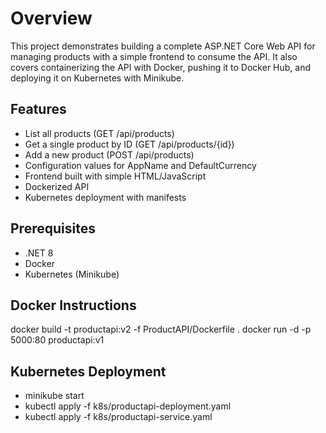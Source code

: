 # Overview
This project demonstrates building a complete ASP.NET Core Web API for managing products with a simple frontend to consume the API. 
It also covers containerizing the API with Docker, pushing it to Docker Hub, and deploying it on Kubernetes with Minikube.

## Features
* List all products (GET /api/products)
* Get a single product by ID (GET /api/products/{id})
* Add a new product (POST /api/products)
* Configuration values for AppName and DefaultCurrency
* Frontend built with simple HTML/JavaScript
* Dockerized API
* Kubernetes deployment with manifests

## Prerequisites
* .NET 8
* Docker
* Kubernetes (Minikube)

## Docker Instructions
docker build -t productapi:v2 -f ProductAPI/Dockerfile .
docker run -d -p 5000:80 productapi:v1

## Kubernetes Deployment
* minikube start
* kubectl apply -f k8s/productapi-deployment.yaml
* kubectl apply -f k8s/productapi-service.yaml




